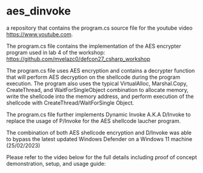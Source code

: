 # aes_dinvoke
a repository that contains the program.cs source file for the youtube video https://www.youtube.com.

The program.cs file contains the implementation of the AES encrypter program used in lab 4 of the workshop: https://github.com/mvelazc0/defcon27_csharp_workshop

The program.cs file uses AES encryption and contains a decrypter function that will perform AES decryption on the shellcode during the program execution. The program also uses the typical VirtualAlloc, Marshal.Copy, CreateThread, and WaitForSingleObject combination to allocate memory, write the shellcode into the memory address, and perform execution of the shellcode with CreateThread/WaitForSingle Object.

The program.cs file further implements Dynamic Invoke A.K.A D/Invoke to replace the usage of P/Invoke for the AES shellcode laucher program.

The combination of both AES shellcode encryption and D/Invoke was able to bypass the latest updated Windows Defender on a Windows 11 machine (25/02/2023)

Please refer to the video below for the full details including proof of concept demonstration, setup, and usage guide:

